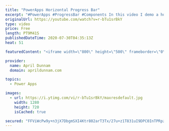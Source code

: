 ```yaml
---
title: "PowerApps Horizontal Progress Bar"
excerpt: "#PowerApps #ProgressBar #Components In this video I demo a horizontal progress bar solution for Power Apps and show you how to build it.  You'll learn about:  ✅  Components ✅  Dynamically setting gallery wrap count ✅  Dynamically switching object colors"
originalUrl: https://youtube.com/watch?v=r-bTu1srBkY
type: video
price: Free
length: PT9M41S
publishedDateTime: 2020-07-30T04:35:13Z
heat: 51

featuredContent: "<iframe width=\"800\" height=\"500\" frameborder=\"0\" src=\"https://www.youtube.com/embed/r-bTu1srBkY\" allow=\"accelerometer; autoplay; encrypted-media; gyroscope; picture-in-picture\" allowfullscreen></iframe>"

provider:
  name: April Dunnam
  domain: aprildunnam.com

topics:
  - Power Apps

images:
  - url: https://i.ytimg.com/vi/r-bTu1srBkY/maxresdefault.jpg
    width: 1280
    height: 720
    isCached: true

secured: "FFViWcPw9y+n3jX7DbgmSXI4Ktr802arT3Tx/27u+z1T831uI9DPC0InTPRpzMnG9jj3aafVdOKdJATAZuycEfoEjUdn2aPD/YDv98iGL/hD0W4MzruGZBsOhERCR1HnBuIxmoqZIMy4snzcigzWrVOklhZN5+5ExXbREumaTDKRVHrM4g9xYX4M8NgU8IVs+aGnYScv7jh0Q+/uvveBTFwXZ4m5cCch9qYYq45a5BjnQtz3Bz8n21pGVr5MJYXUfhplZyaHDCzfrNN8FUoEkVx5Ic0viGm+EE+KZITAmoFKLfwz+92T3cFYCrLSNku6lwaqAXzA3TGRwrbbDcXrpbYUtQmVaiLFp2bN7hM/+1wweTdEchHILlP13sPFsd8HeminKlESt4iAPbH/iWHZ2QUMzejqarnGzkLfjyZsqYM=;i8EZuAmseVWcEYoKLX8CQA=="
---
```


